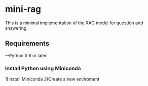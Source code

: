 # mini-rag

This is a minimal implementation of the RAG model for question and answering.

## Requirements

--Python 3.8 or later

### Install Python using Miniconda

1)Install Miniconda
2)Create a new enviroment
